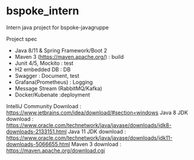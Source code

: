 # bspoke_intern
Intern java project for bspoke-javagruppe

Project spec
- Java 8/11 & Spring Framework/Boot 2 
- Maven 3 (https://maven.apache.org/) : build
- Junit 4/5, Mockito : test
- H2 embedded DB : DB
- Swagger : Document, test
- Grafana(Prometheus) : Logging
- Message Stream (RabbitMQ/Kafka)
- Docker/Kubenate :deployment

IntelliJ Community Download : https://www.jetbrains.com/idea/download/#section=windows
Java 8 JDK download : https://www.oracle.com/technetwork/java/javase/downloads/jdk8-downloads-2133151.html
Java 11 JDK download : https://www.oracle.com/technetwork/java/javase/downloads/jdk11-downloads-5066655.html
Maven 3 download : https://maven.apache.org/download.cgi

